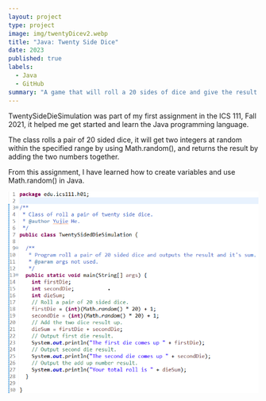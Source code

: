 ```yaml
---
layout: project
type: project
image: img/twentyDicev2.webp
title: "Java: Twenty Side Dice"
date: 2023
published: true
labels:
  - Java
  - GitHub
summary: "A game that will roll a 20 sides of dice and give the result."
---
```


TwentySideDieSimulation was part of my first assignment in the ICS 111, Fall 2021, it helped me get started and learn the Java programming language.

The class rolls a pair of 20 sided dice, it will get two integers at random within the specified range by using Math.random(), and returns the result by adding the two numbers together.

From this assignment, I have learned how to create variables and use Math.random() in Java.

<img class="img-fluid" src="../img/twentyDice.png">
